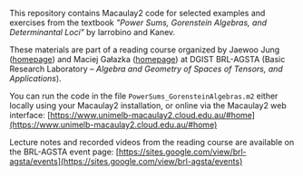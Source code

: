 This repository contains Macaulay2 code for selected examples and exercises from the textbook *"Power Sums, Gorenstein Algebras, and Determinantal Loci"* by Iarrobino and Kanev.

These materials are part of a reading course organized by Jaewoo Jung ([homepage](https://sites.google.com/view/jaewoojung)) and Maciej Gałazka ([homepage](https://www.mimuw.edu.pl/~mgalazka/)) at DGIST BRL-AGSTA (Basic Research Laboratory – *Algebra and Geometry of Spaces of Tensors, and Applications*).

You can run the code in the file `PowerSums_GorensteinAlgebras.m2` either locally using your Macaulay2 installation, or online via the Macaulay2 web interface:
[https://www.unimelb-macaulay2.cloud.edu.au/#home](https://www.unimelb-macaulay2.cloud.edu.au/#home)

Lecture notes and recorded videos from the reading course are available on the BRL-AGSTA event page:
[https://sites.google.com/view/brl-agsta/events](https://sites.google.com/view/brl-agsta/events)

